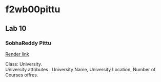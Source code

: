 # f2wb00pittu

## Lab 10
### SobhaReddy Pittu

[Render link](https://f2db00pittu.onrender.com)

Class: University.<br>
University attributes : University Name, University Location, Number of Courses offres.